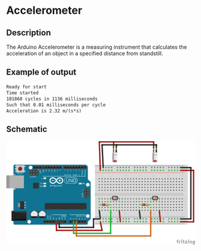 # Accelerometer

## Description

The Arduino Accelerometer is a measuring instrument that calculates the acceleration of an object in a specified distance from standstill.

## Example of output

```
Ready for start
Time started
101868 cycles in 1136 milliseconds
Such that 0.01 milliseconds per cycle
Acceleration is 2.32 m/(s*s)
```

## Schematic
![Schematic](schematic/schematic.png)
